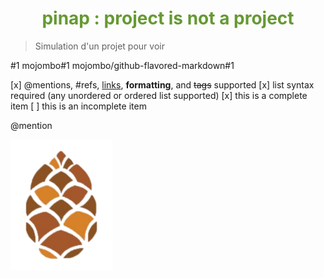 # <h1 align="center" style="color:#669933">pinap : project is not a project</h1>
> Simulation d'un projet pour voir

#1
mojombo#1
mojombo/github-flavored-markdown#1

[x] @mentions, #refs, [links](), **formatting**, and <del>tags</del> supported
[x] list syntax required (any unordered or ordered list supported)
[x] this is a complete item
[ ] this is an incomplete item

@mention

![pinap logo](pinap.png)
